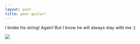 ```yaml
---
layout: post
title: poor guitar!
---
```

I broke his string! Again! But I know he will always stay with me :)   
  
![](/data/mail/photo_7.JPG)